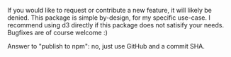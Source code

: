 
 If you would like to request or contribute a new feature, it will likely be denied. This package is simple by-design, for my specific use-case. I recommend using d3 directly if this package does not satisify your needs. Bugfixes are of course welcome :)

 Answer to "publish to npm": no, just use GitHub and a commit SHA.
